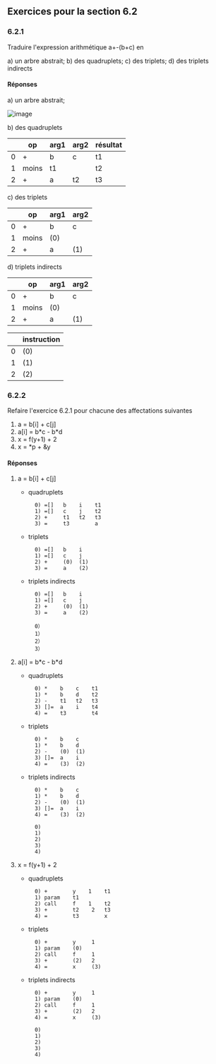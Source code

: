 ## Exercices pour la section 6.2

### 6.2.1

Traduire l'expression arithmétique a+-(b+c) en

a) un arbre abstrait;
b) des quadruplets;
c) des triplets;
d) des triplets indirects

#### Réponses

a) un arbre abstrait;

![image](https://github.com/user-attachments/assets/92baec8c-9d79-484b-b604-b654447b63ff)

b) des quadruplets


<table>
    <thead>
        <tr>
            <th></th>
            <th>op</th>
            <th>arg1</th>
            <th>arg2</th>
            <th>résultat</th>
        </tr>
    </thead>
    <tbody>
        <tr>
            <td>0</td>
            <td>+</td>
            <td>b</td>
            <td>c</td>
            <td>t1</td>
        </tr>
        <tr>
            <td>1</td>
            <td>moins</td>
            <td>t1</td>
            <td></td>
            <td>t2</td>
        </tr>
        <tr>
            <td>2</td>
            <td>+</td>
            <td>a</td>
            <td>t2</td>
            <td>t3</td>
        </tr>
    </tbody>
</table>

c) des triplets

<table>
    <thead>
        <tr>
            <th></th>
            <th>op</th>
            <th>arg1</th>
            <th>arg2</th>
        </tr>
    </thead>
    <tbody>
        <tr>
            <td>0</td>
            <td>+</td>
            <td>b</td>
            <td>c</td>
        </tr>
        <tr>
            <td>1</td>
            <td>moins</td>
            <td>(0)</td>
            <td></td>
        </tr>
        <tr>
            <td>2</td>
            <td>+</td>
            <td>a</td>
            <td>(1)</td>
        </tr>
    </tbody>
</table>

d) triplets indirects

<table>
    <thead>
        <tr>
            <th></th>
            <th>op</th>
            <th>arg1</th>
            <th>arg2</th>
        </tr>
    </thead>
    <tbody>
        <tr>
            <td>0</td>
            <td>+</td>
            <td>b</td>
            <td>c</td>
        </tr>
        <tr>
            <td>1</td>
            <td>moins</td>
            <td>(0)</td>
            <td></td>
        </tr>
        <tr>
            <td>2</td>
            <td>+</td>
            <td>a</td>
            <td>(1)</td>
        </tr>
    </tbody>
</table>

<table>
    <thead>
        <tr>
            <th></th>
            <th>instruction</th>
        </tr>
    </thead>
    <tbody>
        <tr>
            <td>0</td>
            <td>(0)</td>
        </tr>
        <tr>
            <td>1</td>
            <td>(1)</td>
        </tr>
        <tr>
            <td>2</td>
            <td>(2)</td>
        </tr>
    </tbody>
</table>

### 6.2.2

Refaire l'exercice 6.2.1 pour chacune des affectations suivantes

1. a = b[i] + c[j]
2. a[i] = b\*c - b\*d
3. x = f(y+1) + 2
4. x = \*p + &y

#### Réponses

1. a = b[i] + c[j]

    - quadruplets
    
            0) =[]   b    i    t1
            1) =[]   c    j    t2
            2) +     t1   t2   t3
            3) =     t3        a  
    
    - triplets
    
            0) =[]   b    i
            1) =[]   c    j
            2) +     (0)  (1)
            3) =     a    (2)  
            
    - triplets indirects
    
            0) =[]   b    i
            1) =[]   c    j
            2) +     (0)  (1)
            3) =     a    (2)  
            
            0） 
            1）
            2）
            3）
    
2. a[i] = b\*c - b\*d

    - quadruplets
    
            0) *    b    c    t1
            1) *    b    d    t2
            2) -    t1   t2   t3
            3) []=  a    i    t4
            4) =    t3        t4
            
    - triplets
    
            0) *    b    c
            1) *    b    d
            2) -    (0)  (1)
            3) []=  a    i
            4) =    (3)  (2)
            
    - triplets indirects
     
            0) *    b    c
            1) *    b    d
            2) -    (0)  (1)
            3) []=  a    i
            4) =    (3)  (2)
            
            0)
            1)
            2)
            3)
            4)

3. x = f(y+1) + 2

    - quadruplets
    
            0) +        y    1    t1
            1) param    t1
            2) call     f    1    t2
            3) +        t2    2   t3
            4) =        t3        x

    - triplets

            0) +        y     1
            1) param    (0)
            2) call     f     1
            3) +        (2)   2
            4) =        x     (3)

    - triplets indirects
    
            0) +        y     1
            1) param    (0)
            2) call     f     1
            3) +        (2)   2
            4) =        x     (3)
            
            0)
            1)
            2)
            3)
            4)


